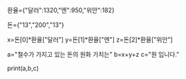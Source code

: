 환율={"달러":1320,"엔":950,"위안":182}

돈={"13","200","13"}

x=돈[0]*환율["달러"]
y=돈[1]*환율["엔"]
z=돈[2]*환율["위안"]

a="철수가 가지고 있는 돈의 원화 가치는"
b=x+y+z
c="원 입니다."

print(a,b,c)
